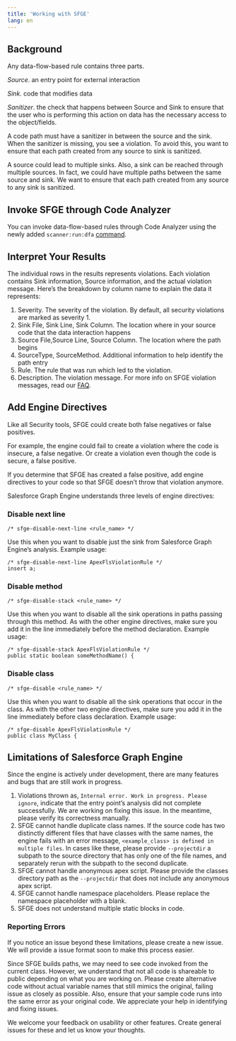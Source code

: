```yaml
---
title: 'Working with SFGE'
lang: en
---
```



## Background

Any data-flow-based rule contains three parts.

*Source*. an entry point for external interaction

*Sink*. code that modifies data

*Sanitizer*. the check that happens between Source and Sink to ensure that the user who is performing this action on data has the necessary access to the object/fields.

A code path must have a sanitizer in between the source and the sink. When the sanitizer is missing, you see a violation. To avoid this, you want to ensure that each path created from any source to sink is sanitized.

A source could lead to multiple sinks. Also, a sink can be reached through multiple sources. In fact, we could have multiple paths between the same source and sink. We want to ensure that each path created from any source to any sink is sanitized.

## Invoke SFGE through Code Analyzer
You can invoke data-flow-based rules through Code Analyzer using the newly added `scanner:run:dfa` [command](./en/v3.x/scanner-commands/dfa/).

## Interpret Your Results

The individual rows in the results represents violations. Each violation contains Sink information, Source information, and the actual violation message. Here’s the breakdown by column name to explain the data it represents:

1. Severity. The severity of the violation. By default, all security violations are marked as severity 1.
2. Sink File, Sink Line, Sink Column. The location where in your source code that the data interaction happens
3. Source File,Source Line, Source Column. The location where the path begins
4. SourceType, SourceMethod. Additional information to help identify the path entry
5. Rule. The rule that was run which led to the violation.
6. Description. The violation message. For more info on SFGE violation messages, read our [FAQ](./en/v3.x/faq/#questions-about-interpreting-apexflsviolationrule-results).

## Add Engine Directives

Like all Security tools, SFGE could create both false negatives or false positives. 

For example, the engine could fail to create a violation where the code is insecure, a false negative. Or create a violation even though the code is secure, a false positive. 

If you determine that SFGE has created a false positive, add engine directives to your code so that SFGE doesn’t throw that violation anymore.

Salesforce Graph Engine understands three levels of engine directives:

### Disable next line

`/* sfge-disable-next-line <rule_name> */`

Use this when you want to disable just the sink from Salesforce Graph Engine’s analysis.
Example usage:

```
/* sfge-disable-next-line ApexFlsViolationRule */
insert a;
```

### Disable method

`/* sfge-disable-stack <rule_name> */`

Use this when you want to disable all the sink operations in paths passing through this method.
As with the other engine directives, make sure you add it in the line immediately before the method declaration.
Example usage:

```
/* sfge-disable-stack ApexFlsViolationRule */
public static boolean someMethodName() {
```

### Disable class

`/* sfge-disable <rule_name> */`

Use this when you want to disable all the sink operations that occur in the class. As with the other two engine directives, make sure you add it in the line immediately before class declaration.
Example usage:

```
/* sfge-disable ApexFlsViolationRule */
public class MyClass {
```

## Limitations of Salesforce Graph Engine

Since the engine is actively under development, there are many features and bugs that are still work in progress.

1. Violations thrown as, `Internal error. Work in progress. Please ignore`, indicate that the entry point’s analysis did not complete successfully. We are working on fixing this issue. In the meantime, please verify its correctness manually.
2. SFGE cannot handle duplicate class names. If the source code has two distinctly different files that have classes with the same names, the engine fails with an error message, `<example_class> is defined in multiple files`. In cases like these, please provide `--projectdir` a subpath to the source directory that has only one of the file names, and separately rerun with the subpath to the second duplicate.
3. SFGE cannot handle anonymous apex script. Please provide the classes directory path as the `--projectdir` that does not include any anonymous apex script.
4. SFGE cannot handle namespace placeholders. Please replace the namespace placeholder with a blank.
5. SFGE does not understand multiple static blocks in code.

### Reporting Errors

If you notice an issue beyond these limitations, please create a new issue. We will provide a issue format soon to make this process easier.

Since SFGE builds paths, we may need to see code invoked from the current class. However, we understand that not all code is shareable to public depending on what you are working on. Please create alternative code without actual variable names that still mimics the original, failing issue as closely as possible. Also, ensure that your sample code runs into the same error as your original code. We appreciate your help in identifying and fixing issues.

We welcome your feedback on usability or other features. Create general issues for these and let us know your thoughts.
